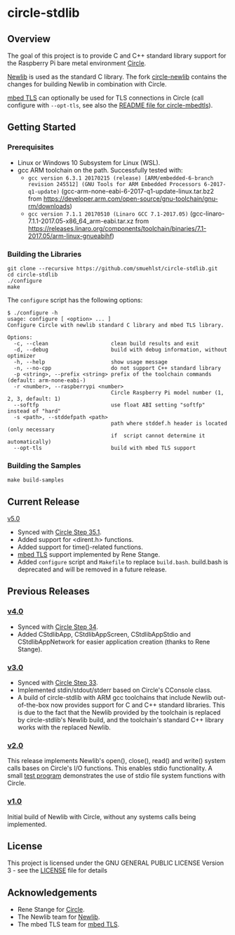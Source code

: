 # circle-stdlib

## Overview

The goal of this project is to provide C and C++ standard library support for the
Raspberry Pi bare metal environment [Circle](https://github.com/rsta2/circle).

[Newlib](https://sourceware.org/newlib/) is used as the standard C library. The fork
[circle-newlib](https://github.com/smuehlst/circle-newlib) contains the changes for
building Newlib in combination with Circle.

[mbed TLS](https://tls.mbed.org/) can optionally be used for TLS connections in
Circle (call configure with `--opt-tls`, see also the
[README file for circle-mbedtls](circle-mbedtls.md)).

## Getting Started

### Prerequisites

* Linux or Windows 10 Subsystem for Linux (WSL).
* gcc ARM toolchain on the path. Successfully tested with:
  * `gcc version 6.3.1 20170215 (release) [ARM/embedded-6-branch revision 245512] (GNU Tools for ARM Embedded Processors 6-2017-q1-update)` (gcc-arm-none-eabi-6-2017-q1-update-linux.tar.bz2 from https://developer.arm.com/open-source/gnu-toolchain/gnu-rm/downloads)
  * `gcc version 7.1.1 20170510 (Linaro GCC 7.1-2017.05)` (gcc-linaro-7.1.1-2017.05-x86_64_arm-eabi.tar.xz from https://releases.linaro.org/components/toolchain/binaries/7.1-2017.05/arm-linux-gnueabihf) 

### Building the Libraries

```
git clone --recursive https://github.com/smuehlst/circle-stdlib.git
cd circle-stdlib
./configure
make
```

The `configure` script has the following options:

```
$ ./configure -h
usage: configure [ <option> ... ]
Configure Circle with newlib standard C library and mbed TLS library.

Options:
  -c, --clean                    clean build results and exit
  -d, --debug                    build with debug information, without optimizer
  -h, --help                     show usage message
  -n, --no-cpp                   do not support C++ standard library
  -p <string>, --prefix <string> prefix of the toolchain commands (default: arm-none-eabi-)
  -r <number>, --raspberrypi <number>
                                 Circle Raspberry Pi model number (1, 2, 3, default: 1)
  --softfp                       use float ABI setting "softfp" instead of "hard"
  -s <path>, --stddefpath <path>
                                 path where stddef.h header is located (only necessary
                                 if  script cannot determine it automatically)
  --opt-tls                      build with mbed TLS support
```

### Building the Samples

```
make build-samples
```

## Current Release

[v5.0](tree/v5.0)

* Synced with [Circle Step 35.1](https://github.com/rsta2/circle/releases/tag/Step35.1).
* Added support for <dirent.h> functions.
* Added support for time()-related functions.
* [mbed TLS](libs/mbedtls) support implemented by Rene Stange.
* Added `configure` script and `Makefile` to replace `build.bash`. build.bash is
  deprecated and will be removed in a future release.

## Previous Releases

### [v4.0](tree/v4.0)

* Synced with [Circle Step 34](https://github.com/rsta2/circle/releases/tag/Step34).
* Added CStdlibApp, CStdlibAppScreen, CStdlibAppStdio and CStdlibAppNetwork for
easier application creation (thanks to Rene Stange).

### [v3.0](tree/V3.0)

* Synced with [Circle Step 33](https://github.com/rsta2/circle/releases/tag/Step33).
* Implemented stdin/stdout/stderr based on Circle's CConsole class.
* A build of circle-stdlib with ARM gcc toolchains that include Newlib out-of-the-box now provides
support for C and C++ standard libraries. This is due to the fact that the Newlib provided by the toolchain
is replaced by circle-stdlib's Newlib build, and the toolchain's standard C++ library works with the
replaced Newlib.

### [v2.0](tree/v2.0)

This release implements Newlib's open(), close(), read() and write()
system calls bases on Circle's I/O functions. This enables stdio functionality.
A small [test program](samples/03-stdio-fatfs) demonstrates the use of
stdio file system functions with Circle.

### [v1.0](tree/v1.0)

Initial build of Newlib with Circle, without any systems calls being implemented.

## License

This project is licensed under the GNU GENERAL PUBLIC LICENSE
Version 3 - see the [LICENSE](LICENSE) file for details

## Acknowledgements

* Rene Stange for [Circle](https://github.com/rsta2/circle).
* The Newlib team for [Newlib](https://sourceware.org/newlib/).
* The mbed TLS team for [mbed TLS](https://tls.mbed.org/).
